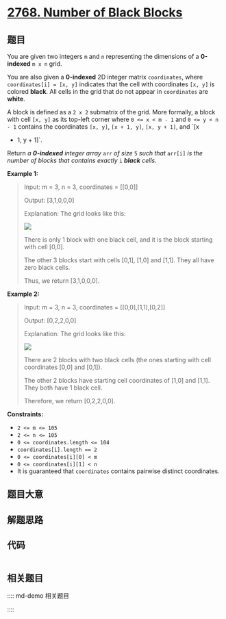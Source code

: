 # [2768. Number of Black Blocks](https://leetcode.com/problems/number-of-black-blocks)

## 题目

You are given two integers `m` and `n` representing the dimensions of a
**0-indexed**  `m x n` grid.

You are also given a **0-indexed** 2D integer matrix `coordinates`, where
`coordinates[i] = [x, y]` indicates that the cell with coordinates `[x, y]` is
colored **black**. All cells in the grid that do not appear in `coordinates`
are **white**.

A block is defined as a `2 x 2` submatrix of the grid. More formally, a block
with cell `[x, y]` as its top-left corner where `0 <= x < m - 1` and `0 <= y <
n - 1` contains the coordinates `[x, y]`, `[x + 1, y]`, `[x, y + 1]`, and `[x
+ 1, y + 1]`.

Return _a **0-indexed** integer array_ `arr` _of size_ `5` _such that_
`arr[i]` _is the number of blocks that contains exactly_ `i` _**black**
cells_.



**Example 1:**

> Input: m = 3, n = 3, coordinates = [[0,0]]
> 
> Output: [3,1,0,0,0]
> 
> Explanation: The grid looks like this:
> 
> ![](https://assets.leetcode.com/uploads/2023/06/18/screen-shot-2023-06-18-at-44656-am.png)
> 
> There is only 1 block with one black cell, and it is the block starting with cell [0,0].
> 
> The other 3 blocks start with cells [0,1], [1,0] and [1,1]. They all have zero black cells. 
> 
> Thus, we return [3,1,0,0,0]. 

**Example 2:**

> Input: m = 3, n = 3, coordinates = [[0,0],[1,1],[0,2]]
> 
> Output: [0,2,2,0,0]
> 
> Explanation: The grid looks like this:
> 
> ![](https://assets.leetcode.com/uploads/2023/06/18/screen-shot-2023-06-18-at-45018-am.png)
> 
> There are 2 blocks with two black cells (the ones starting with cell coordinates [0,0] and [0,1]).
> 
> The other 2 blocks have starting cell coordinates of [1,0] and [1,1]. They both have 1 black cell.
> 
> Therefore, we return [0,2,2,0,0].

**Constraints:**

  * `2 <= m <= 105`
  * `2 <= n <= 105`
  * `0 <= coordinates.length <= 104`
  * `coordinates[i].length == 2`
  * `0 <= coordinates[i][0] < m`
  * `0 <= coordinates[i][1] < n`
  * It is guaranteed that `coordinates` contains pairwise distinct coordinates.


## 题目大意

## 解题思路

## 代码

```javascript

```

## 相关题目

:::: md-demo 相关题目

::::
